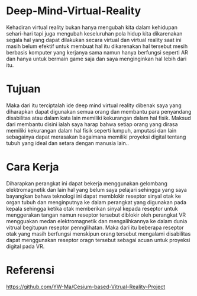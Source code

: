 # Deep-Mind-Virtual-Reality
Kehadiran virtual reality bukan hanya mengubah kita dalam kehidupan sehari-hari tapi juga mengubah keseluruhan pola hidup kita dikarenakan segala hal yang dapat dilakukan secara virtual dan virtual reality saat ini masih belum efektif untuk membuat hal itu dikarenakan hal tersebut mesih berbasis komputer yang kerjanya sama namun hanya berfungsi seperti AR dan hanya untuk bermain game saja dan saya menginginkan hal lebih dari itu.

# Tujuan
Maka dari itu terciptalah ide deep mind virtual reality dibenak saya yang diharapkan dapat digunakan semua orang dan membantu para penyandang disabilitas atau dalam kata lain memiliki kekurangan dalam hal fisik. Maksud dari membantu disini ialah saya harap bahwa setiap orang yang dirasa memiliki kekurangan dalam hal fisik seperti lumpuh, amputasi dan lain sebagainya dapat merasakan bagaimana memiliki proyeksi digital tentang tubuh yang ideal dan setara dengan manusia lain..

# Cara Kerja
Diharapkan perangkat ini dapat bekerja menggunakan gelombang elektromagnetik dan lain hal yang belum saya pelajari sehingga yang saya bayangkan bahwa teknologi ini dapat memblokir reseptor sinyal otak ke organ tubuh dan menginputnya ke dalam perangkat yang digunakan pada kepala sehingga ketika otak memberikan sinyal kepada reseptor untuk menggerakan tangan namun reseptor tersebut diblokir oleh perangkat VR mengguakan medan elektromagnetik dan mengalihkannya ke dalam dunia vitrual begitupun reseptor pennglihatan. Maka dari itu beberapa reseptor otak yang masih berfungsi menskipun orang tersebut mengalami disabilitas dapat menggunakan reseptor oragn tersebut sebagai acuan untuk proyeksi digital pada VR.

# Referensi
https://github.com/YW-Ma/Cesium-based-Vitrual-Reality-Project 
